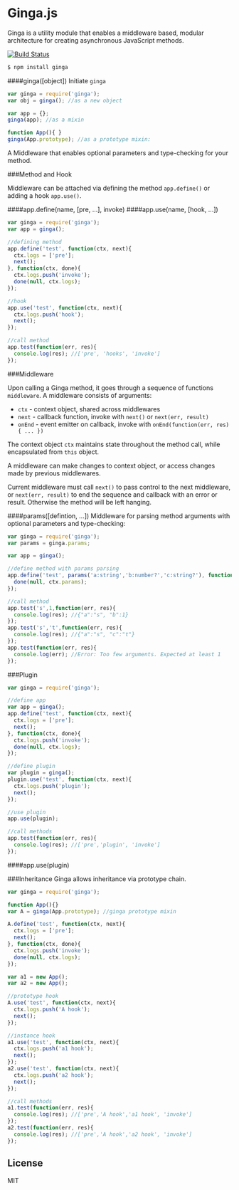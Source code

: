 # Ginga.js

Ginga is a utility module that enables a middleware based, modular architecture for creating asynchronous JavaScript methods.

[![Build Status](https://travis-ci.org/cshum/ginga.svg?branch=master)](https://travis-ci.org/cshum/ginga)

```bash
$ npm install ginga
```

####ginga([object])
Initiate `ginga`

```js
var ginga = require('ginga');
var obj = ginga(); //as a new object

var app = {};
ginga(app); //as a mixin

function App(){ }
ginga(App.prototype); //as a prototype mixin:
```

A Middleware that enables optional parameters and type-checking for your method.

###Method and Hook

Middleware can be attached via defining the method `app.define()` or adding a hook `app.use()`.

####app.define(name, [pre, ...], invoke)
####app.use(name, [hook, ...])

```js
var ginga = require('ginga');
var app = ginga();

//defining method
app.define('test', function(ctx, next){
  ctx.logs = ['pre'];
  next();
}, function(ctx, done){
  ctx.logs.push('invoke');
  done(null, ctx.logs);
});

//hook
app.use('test', function(ctx, next){
  ctx.logs.push('hook');
  next();
});

//call method
app.test(function(err, res){
  console.log(res); //['pre', 'hooks', 'invoke']
});
```

###Middleware

Upon calling a Ginga method, it goes through a sequence of functions `middleware`. A middleware consists of arguments: 
* `ctx` - context object, shared across middlewares
* `next` - callback function, invoke with `next()` or `next(err, result)` 
* `onEnd` - event emitter on callback, invoke with `onEnd(function(err, res){ ... })`

The context object `ctx` maintains state throughout the method call, while encapsulated from `this` object.

A middleware can make changes to context object, or access changes made by previous middlewares.

Current middleware must call `next()` to pass control to the next middleware, or `next(err, result)` to end the sequence and callback with an error or result.
Otherwise the method will be left hanging.

####params([defintion, ...])
Middleware for parsing method arguments with optional parameters and type-checking:
```js
var ginga = require('ginga');
var params = ginga.params;

var app = ginga();

//define method with params parsing
app.define('test', params('a:string','b:number?','c:string?'), function(ctx, done){
  done(null, ctx.params); 
});

//call method
app.test('s',1,function(err, res){
  console.log(res); //{"a":"s", "b":1}
});
app.test('s','t',function(err, res){
  console.log(res); //{"a":"s", "c":"t"}
});
app.test(function(err, res){
  console.log(err); //Error: Too few arguments. Expected at least 1
});
```

###Plugin
```js
var ginga = require('ginga');

//define app
var app = ginga(); 
app.define('test', function(ctx, next){
  ctx.logs = ['pre'];
  next();
}, function(ctx, done){
  ctx.logs.push('invoke');
  done(null, ctx.logs);
});

//define plugin
var plugin = ginga();
plugin.use('test', function(ctx, next){
  ctx.logs.push('plugin');
  next();
});

//use plugin
app.use(plugin);

//call methods
app.test(function(err, res){
  console.log(res); //['pre','plugin', 'invoke']
});
```

####app.use(plugin)

###Inheritance
Ginga allows inheritance via prototype chain. 

```js
var ginga = require('ginga');

function App(){}
var A = ginga(App.prototype); //ginga prototype mixin

A.define('test', function(ctx, next){
  ctx.logs = ['pre'];
  next();
}, function(ctx, done){
  ctx.logs.push('invoke');
  done(null, ctx.logs);
});

var a1 = new App();
var a2 = new App();

//prototype hook
A.use('test', function(ctx, next){
  ctx.logs.push('A hook');
  next();
});

//instance hook
a1.use('test', function(ctx, next){
  ctx.logs.push('a1 hook');
  next();
});
a2.use('test', function(ctx, next){
  ctx.logs.push('a2 hook');
  next();
});

//call methods
a1.test(function(err, res){
  console.log(res); //['pre','A hook','a1 hook', 'invoke']
});
a2.test(function(err, res){
  console.log(res); //['pre','A hook','a2 hook', 'invoke']
});

```


## License

MIT
